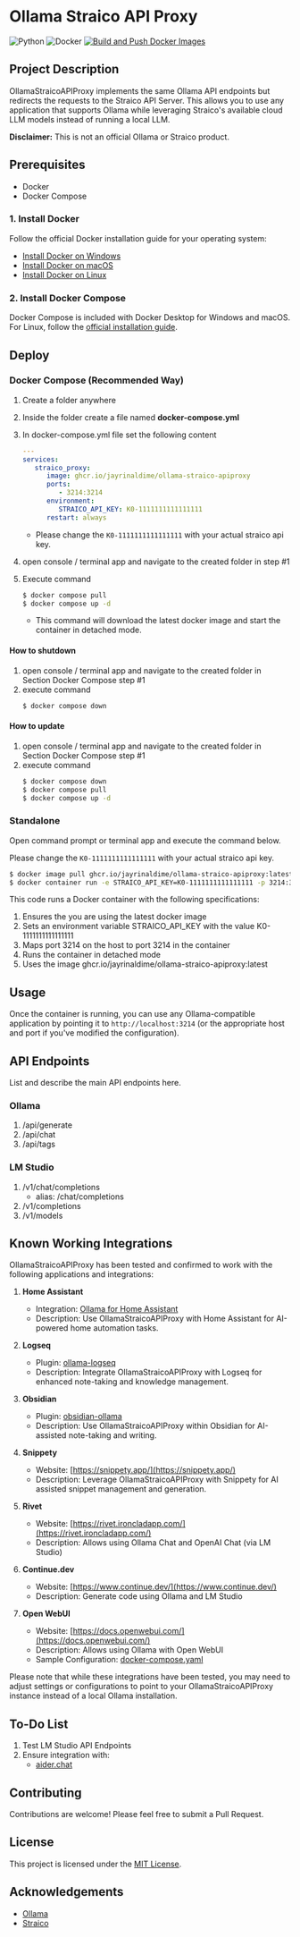 # Ollama Straico API Proxy

![Python](https://img.shields.io/badge/Python-3.x-blue.svg)
![Docker](https://img.shields.io/badge/Docker-Supported-brightgreen.svg)
[![Build and Push Docker Images](https://github.com/jayrinaldime/ollama-straico-apiproxy/actions/workflows/docker-image.yml/badge.svg)](https://github.com/jayrinaldime/ollama-straico-apiproxy/actions/workflows/docker-image.yml)

## Project Description

OllamaStraicoAPIProxy implements the same Ollama API endpoints but redirects the requests to the Straico API Server. 
This allows you to use any application that supports Ollama while leveraging Straico's available cloud LLM models instead of running a local LLM.

**Disclaimer:** This is not an official Ollama or Straico product.

## Prerequisites

- Docker
- Docker Compose

### 1. Install Docker

Follow the official Docker installation guide for your operating system:

- [Install Docker on Windows](https://docs.docker.com/desktop/install/windows-install/)
- [Install Docker on macOS](https://docs.docker.com/desktop/install/mac-install/)
- [Install Docker on Linux](https://docs.docker.com/engine/install/)

### 2. Install Docker Compose

Docker Compose is included with Docker Desktop for Windows and macOS. For Linux, follow the [official installation guide](https://docs.docker.com/compose/install/).


## Deploy

### Docker Compose (Recommended Way)

1. Create a folder anywhere 
1. Inside the folder create a file named **docker-compose.yml**
1. In docker-compose.yml file set the following content 
   
   ``` yaml
   ---
   services:
      straico_proxy:
         image: ghcr.io/jayrinaldime/ollama-straico-apiproxy
         ports:
            - 3214:3214
         environment:
            STRAICO_API_KEY: K0-1111111111111111
         restart: always

   ```
   * Please change the `K0-1111111111111111` with your actual straico api key. 
1. open console / terminal app and navigate to the created folder in step #1 
1. Execute command
   
   ```bash
   $ docker compose pull
   $ docker compose up -d 
    ```
  
   * This command will download the latest docker image and start the container in detached mode.

#### How to shutdown 

1. open console / terminal app and navigate to the created folder in Section Docker Compose step #1 
1. execute command 
   ```bash
   $ docker compose down
    ```

#### How to update  

1. open console / terminal app and navigate to the created folder in Section Docker Compose step #1 
1. execute command 
   ```bash
   $ docker compose down
   $ docker compose pull
   $ docker compose up -d 
    ```

### Standalone

Open command prompt or terminal app and execute the command below.

Please change the `K0-1111111111111111` with your actual straico api key. 
``` bash
$ docker image pull ghcr.io/jayrinaldime/ollama-straico-apiproxy:latest
$ docker container run -e STRAICO_API_KEY=K0-1111111111111111 -p 3214:3214 -d ghcr.io/jayrinaldime/ollama-straico-apiproxy:latest
```
This code runs a Docker container with the following specifications:

1. Ensures the you are using the latest docker image 
1. Sets an environment variable STRAICO_API_KEY with the value K0-1111111111111111
1. Maps port 3214 on the host to port 3214 in the container
1. Runs the container in detached mode
1. Uses the image ghcr.io/jayrinaldime/ollama-straico-apiproxy:latest

## Usage

Once the container is running, you can use any Ollama-compatible application by pointing it to `http://localhost:3214` (or the appropriate host and port if you've modified the configuration).

## API Endpoints

List and describe the main API endpoints here.

### Ollama 
   1. /api/generate
   1. /api/chat
   1. /api/tags

### LM Studio
   1. /v1/chat/completions 
      * alias: /chat/completions
   1. /v1/completions
   1. /v1/models 

## Known Working Integrations

OllamaStraicoAPIProxy has been tested and confirmed to work with the following applications and integrations:

1. **Home Assistant**
   - Integration: [Ollama for Home Assistant](https://www.home-assistant.io/integrations/ollama/)
   - Description: Use OllamaStraicoAPIProxy with Home Assistant for AI-powered home automation tasks.

1. **Logseq**
   - Plugin: [ollama-logseq](https://github.com/omagdy7/ollama-logseq)
   - Description: Integrate OllamaStraicoAPIProxy with Logseq for enhanced note-taking and knowledge management.

1. **Obsidian**
   - Plugin: [obsidian-ollama](https://github.com/hinterdupfinger/obsidian-ollama)
   - Description: Use OllamaStraicoAPIProxy within Obsidian for AI-assisted note-taking and writing.

1. **Snippety**
   - Website: [https://snippety.app/](https://snippety.app/)
   - Description: Leverage OllamaStraicoAPIProxy with Snippety for AI assisted snippet management and generation.

1. **Rivet** 
   - Website: [https://rivet.ironcladapp.com/](https://rivet.ironcladapp.com/)
   - Description: Allows using Ollama Chat and OpenAI Chat (via LM Studio)

1. **Continue.dev** 
   - Website: [https://www.continue.dev/](https://www.continue.dev/)
   - Description: Generate code using Ollama and LM Studio

1. **Open WebUI** 
   - Website: [https://docs.openwebui.com/](https://docs.openwebui.com/)
   - Description: Allows using Ollama with Open WebUI 
   - Sample Configuration: [docker-compose.yaml](https://gist.github.com/jayrinaldime/2f4442ded08c283249fbd3c568234173)

Please note that while these integrations have been tested, you may need to adjust settings or configurations to point to your OllamaStraicoAPIProxy instance instead of a local Ollama installation.

## To-Do List 

1. Test LM Studio API Endpoints
1. Ensure integration with:
   - [aider.chat](https://aider.chat/)
   
## Contributing

Contributions are welcome! Please feel free to submit a Pull Request.

## License

This project is licensed under the [MIT License](LICENSE).

## Acknowledgements

- [Ollama](https://github.com/ollama/ollama)
- [Straico](https://www.straico.com/)
